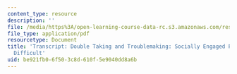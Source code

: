 ```yaml
---
content_type: resource
description: ''
file: /media/https%3A/open-learning-course-data-rc.s3.amazonaws.com/res-11-002-intentional-public-disruptions-art-responsibility-and-pedagogy-fall-2017/be921fb06f503c8d610f5e9040dd8a6b_MITRES11-002F17_Video_04_300k.pdf
file_type: application/pdf
resourcetype: Document
title: 'Transcript: Double Taking and Troublemaking: Socially Engaged Practice Enabling
  Difficult'
uid: be921fb0-6f50-3c8d-610f-5e9040dd8a6b
---
```

